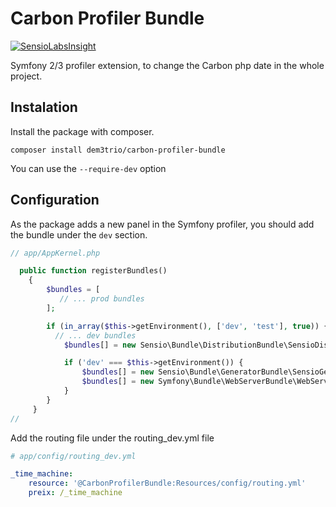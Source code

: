 # Carbon Profiler Bundle

[![SensioLabsInsight](https://insight.sensiolabs.com/projects/6174a606-6a58-41db-9692-0d8d35c2ac17/mini.png)](https://insight.sensiolabs.com/projects/6174a606-6a58-41db-9692-0d8d35c2ac17)

Symfony 2/3 profiler extension, to change the Carbon php date in the whole project.


## Instalation

Install the package with composer.

```
composer install dem3trio/carbon-profiler-bundle
```

You can use the ```--require-dev``` option

## Configuration

As the package adds a new panel in the Symfony profiler, you should add the bundle under
the ```dev``` section.

```php
// app/AppKernel.php

  public function registerBundles()
    {
        $bundles = [
           // ... prod bundles
        ];

        if (in_array($this->getEnvironment(), ['dev', 'test'], true)) {
          // ... dev bundles
            $bundles[] = new Sensio\Bundle\DistributionBundle\SensioDistributionBundle();

            if ('dev' === $this->getEnvironment()) {
                $bundles[] = new Sensio\Bundle\GeneratorBundle\SensioGeneratorBundle();
                $bundles[] = new Symfony\Bundle\WebServerBundle\WebServerBundle();
            }
        }
     }
// 
```

Add the routing file under the routing_dev.yml file

```yml
# app/config/routing_dev.yml

_time_machine:
    resource: '@CarbonProfilerBundle:Resources/config/routing.yml'
    preix: /_time_machine
    
```
